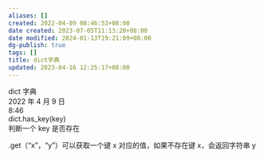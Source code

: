 ```yaml
---
aliases: []
created: 2022-04-09 08:46:53+08:00
date created: 2023-07-05T11:13:20+08:00
date modified: 2024-01-13T19:21:09+08:00
dg-publish: true
tags: []
title: dict字典
updated: 2023-04-16 12:25:17+08:00
---
```


dict 字典  
2022 年 4 月 9 日  
8:46  
dict.has_key(key)  
判断一个 key 是否存在

.get（“x”，“y”）可以获取一个键 x 对应的值，如果不存在键 x，会返回字符串 y